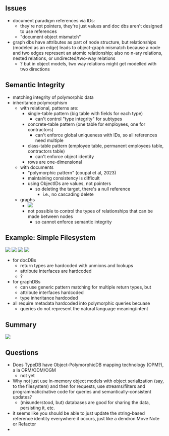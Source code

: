 


## Issues

- document paradigm references via IDs:
  - they're not pointers, they're just values and doc dbs aren't designed to use references
  - "document object mismatch"
- graph dbs have attributes as part of node structure, but relationships (modeled as an edge) leads to object-graph mismatch because a node and two edges represent an atomic relationship; also no n-ary relations, nested relations, or undirected/two-way relations
  - ? but in object models, two way relations might get modelled with two directions

## Semantic Integrity

- matching integrity of polymorphic data
- inheritance polymorphism
  - with relational, patterns are:
    - single-table pattern (big table with fields for each type)
      - can't control "type integrity" for subtypes
    - concrete-table pattern (one table for employees, one for contractors)
      - can't enforce global uniqueness with IDs, so all references need multiple 
    - class-table pattern (employee table, permanent employees table, contractors table)
      - can't enforce object identity
    - rows are one-dimensional
  - with documents
    - "polymorphic pattern" (coupal et al, 2023)
    - maintaining consistency is difficult
    - using ObjectIDs are values, not pointers
      - so deleting the target, there's a null reference
        - i.e., no cascading delete
  - graphs
    - ![](/assets/images/2023-11-30-09-29-47.png)
    - not possible to control the types of relationships that can be made between nodes
      - so cannot enforce semantic integrity

## Example: Simple Filesystem

![](/assets/images/2023-11-30-09-32-04.png)
![](/assets/images/2023-11-30-09-38-17.png)
![](/assets/images/2023-11-30-09-39-13.png)
![](/assets/images/2023-11-30-09-47-34.png)

- for docDBs
  - return types are hardcoded with unmions and lookups
  - attribute interfaces are hardcoded
  - ?
- for graphDBs
  - can use generic pattern matching for multiple return types, but
  - attribute interfaces hardcoded
  - type inheritance hardcoded
- all require metadata hardcoded into polymorphic queries becuase
  - queries do not represent the natural language meaning/intent

## Summary

![](/assets/images/2023-11-30-09-54-25.png)

## Questions

- Does TypeDB have Object-PolymorphicDB mapping technology (OPM?), a la ORM/ODM/OGM
  - not yet
- Why not just use in-memory object models with object serialization (say, to the filesystem) and then for requests, use streams/filters and programmatic/native code for queries and semantically-consistent updates?
  - (misunderstood, but) databases are good for sharing the data, persisting it, etc. 
- it seems like you should be able to just update the string-based reference identity everywhere it occurs, just like a dendron Move Note or Refactor
- 